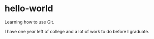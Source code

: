 # hello-world
Learning how to use Git.

I have one year left of college and a lot of work to do before I graduate.
